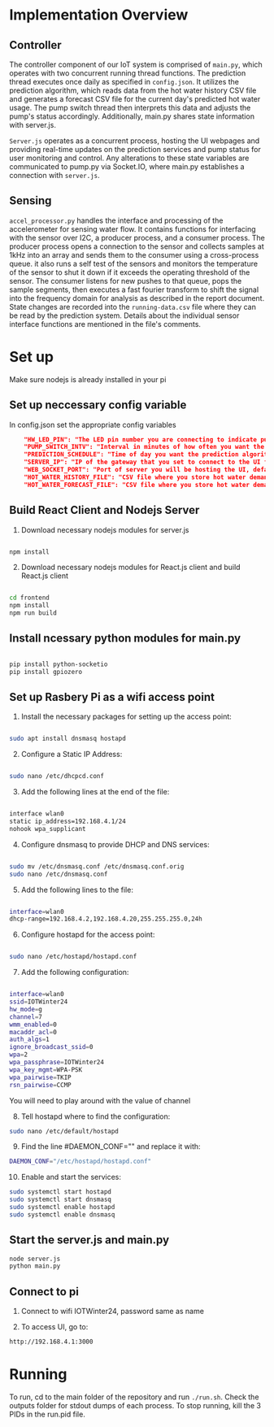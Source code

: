# Implementation Overview

## Controller
The controller component of our IoT system is comprised of `main.py`, which operates with two concurrent running thread functions. The prediction thread executes once daily as specified in `config.json`. It utilizes the prediction algorithm, which reads data from the hot water history CSV file and generates a forecast CSV file for the current day's predicted hot water usage. The pump switch thread then interprets this data and adjusts the pump's status accordingly. Additionally, main.py shares state information with server.js.

`Server.js` operates as a concurrent process, hosting the UI webpages and providing real-time updates on the prediction services and pump status for user monitoring and control. Any alterations to these state variables are communicated to pump.py via Socket.IO, where main.py establishes a connection with `server.js`.

## Sensing
`accel_processor.py` handles the interface and processing of the accelerometer for sensing water flow. It contains functions for interfacing with the sensor over I2C, a producer process, and a consumer process. The producer process opens a connection to the sensor and collects samples at 1kHz into an array and sends them to the consumer using a cross-process queue. it also runs a self test of the sensors and monitors the temperature of the sensor to shut it down if it exceeds the operating threshold of the sensor. The consumer listens for new pushes to that queue, pops the sample segments, then executes a fast fourier transform to shift the signal into the frequency domain for analysis as described in the report document. State changes are recorded into the `running-data.csv` file where they can be read by the prediction system. Details about the individual sensor interface functions are mentioned in the file's comments.

# Set up

Make sure nodejs is already installed in your pi

## Set up neccessary config variable

In config.json set the appropriate config variables

```json
	"HW_LED_PIN": "The LED pin number you are connecting to indicate pump status"
	"PUMP_SWITCH_INTV": "Interval in minutes of how often you want the pi to check if hot water is needed"
	"PREDICTION_SCHEDULE": "Time of day you want the prediction algorithm to run"
	"SERVER_IP": "IP of the gateway that you set to connect to the UI frontend, default should be 192.168.4.1"
	"WEB_SOCKET_PORT": "Port of server you will be hosting the UI, default is 3000"
	"HOT_WATER_HISTORY_FILE": "CSV file where you store hot water demand history",
	"HOT_WATER_FORECAST_FILE": "CSV file where you store hot water demand forecast"
```

## Build React Client and Nodejs Server

1. Download necessary nodejs modules for server.js

```bash

npm install
```

2. Download necessary nodejs modules for React.js client and build React.js client

```bash

cd frontend
npm install
npm run build
```

## Install ncessary python modules for main.py

```bash

pip install python-socketio
pip install gpiozero
```

## Set up Rasbery Pi as a wifi access point

1. Install the necessary packages for setting up the access point:

```bash

sudo apt install dnsmasq hostapd

```

2. Configure a Static IP Address:
```bash

sudo nano /etc/dhcpcd.conf
```

3. Add the following lines at the end of the file:
```bash

interface wlan0
static ip_address=192.168.4.1/24
nohook wpa_supplicant
```
4. Configure dnsmasq to provide DHCP and DNS services:

```bash

sudo mv /etc/dnsmasq.conf /etc/dnsmasq.conf.orig
sudo nano /etc/dnsmasq.conf
```

5. Add the following lines to the file:

```bash

interface=wlan0
dhcp-range=192.168.4.2,192.168.4.20,255.255.255.0,24h
```

6. Configure hostapd for the access point:

```bash

sudo nano /etc/hostapd/hostapd.conf
```

7. Add the following configuration:

```bash

interface=wlan0
ssid=IOTWinter24
hw_mode=g
channel=7
wmm_enabled=0
macaddr_acl=0
auth_algs=1
ignore_broadcast_ssid=0
wpa=2
wpa_passphrase=IOTWinter24
wpa_key_mgmt=WPA-PSK
wpa_pairwise=TKIP
rsn_pairwise=CCMP
```
You will need to play around with the value of channel

8. Tell hostapd where to find the configuration:
```bash
sudo nano /etc/default/hostapd
```

9. Find the line #DAEMON_CONF="" and replace it with:
```bash
DAEMON_CONF="/etc/hostapd/hostapd.conf"
```

10. Enable and start the services:
```bash
sudo systemctl start hostapd
sudo systemctl start dnsmasq
sudo systemctl enable hostapd
sudo systemctl enable dnsmasq
```

## Start the server.js and main.py
```bash
node server.js
python main.py
```


## Connect to pi
1. Connect to wifi IOTWinter24, password same as name

2. To access UI, go to:
```bash
http://192.168.4.1:3000
```

# Running
To run, cd to the main folder of the repository and run `./run.sh`. Check the outputs folder for stdout dumps of each process. To stop running, kill the 3 PIDs in the run.pid file.
